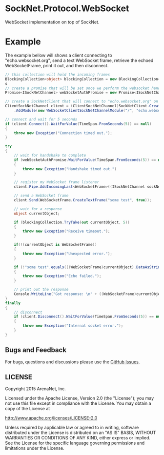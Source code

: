 SockNet.Protocol.WebSocket
=====
WebSocket implementation on top of SockNet.

Example
==========
The example bellow will shows a client connecting to "echo.websocket.org", send a text WebSocket frame, retrieve the echoed WebSocketFrame, print it out, and then disconnect.

```csharp
// this collection will hold the incoming frames
BlockingCollection<object> blockingCollection = new BlockingCollection<object>();
s
// create a promise that will be set once we perform the websocket handshake
Promise<ISockNetChannel> webSocketAuthPromise = new Promise<ISockNetChannel>();

// create a SockNetClient that will connect to "echo.websocket.org" on port 80 and install the WebSocketClient module
ClientSockNetChannel client = (ClientSockNetChannel)SockNetClient.Create(new IPEndPoint(Dns.GetHostEntry("echo.websocket.org").AddressList[0], 80))
    .AddModule(new WebSocketClientSockNetChannelModule("/", "echo.websocket.org", (ISockNetChannel sockNetClient) => { webSocketAuthPromise.CreateFulfiller().Fulfill(sockNetClient); }));

// connect and wait for 5 seconds
if (client.Connect().WaitForValue(TimeSpan.FromSeconds(5)) == null) 
{
    throw new Exception("Connection timed out.");
}

try
{
    // wait for handshake to complete
    if (webSocketAuthPromise.WaitForValue(TimeSpan.FromSeconds(5)) == null)
    {
        throw new Exception("Handshake timed out.")
    }

    // register my WebSocket frame listener
    client.Pipe.AddIncomingLast<WebSocketFrame>((ISockNetChannel sockNetClient, ref WebSocketFrame data) => { blockingCollection.Add(data); });

    // send a WebSocket frame
    client.Send(WebSocketFrame.CreateTextFrame("some test", true));

    // wait for a response
    object currentObject;

    if (blockingCollection.TryTake(out currentObject, 5))
    {
        throw new Exception("Receive timeout.");
    }

    if(!(currentObject is WebSocketFrame))
    {
        throw new Exception("Unexpected error.");
    }

    if (!"some test".equals(((WebSocketFrame)currentObject).DataAsString))
    {
        throw new Exception("Echo failed.");
    }

    // print out the response
    Console.WriteLine("Got response: \n" + ((WebSocketFrame)currentObject).DataAsString);
} 
finally
{
    // disconnect
    if (client.Disconnect().WaitForValue(TimeSpan.FromSeconds(5)) == null)
    {
        throw new Exception("Internal socket error.");
    }
}
```

## Bugs and Feedback

For bugs, questions and discussions please use the [GitHub Issues](https://github.com/ArenaNet/SockNet/issues).

## LICENSE

Copyright 2015 ArenaNet, Inc.

Licensed under the Apache License, Version 2.0 (the "License");
you may not use this file except in compliance with the License.
You may obtain a copy of the License at

<http://www.apache.org/licenses/LICENSE-2.0>

Unless required by applicable law or agreed to in writing, software
distributed under the License is distributed on an "AS IS" BASIS,
WITHOUT WARRANTIES OR CONDITIONS OF ANY KIND, either express or implied.
See the License for the specific language governing permissions and
limitations under the License.